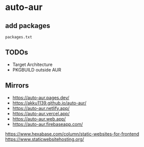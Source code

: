# auto-aur

## add packages

`packages.txt`

## TODOs

- Target Architecture
- PKGBUILD outside AUR

## Mirrors

- https://auto-aur.pages.dev/
- https://akku1139.github.io/auto-aur/
- https://auto-aur.netlify.app/
- https://auto-aur.vercel.app/
- https://auto-aur.web.app/
- https://auto-aur.firebaseapp.com/

https://www.hexabase.com/column/static-websites-for-frontend
https://www.staticwebsitehosting.org/
